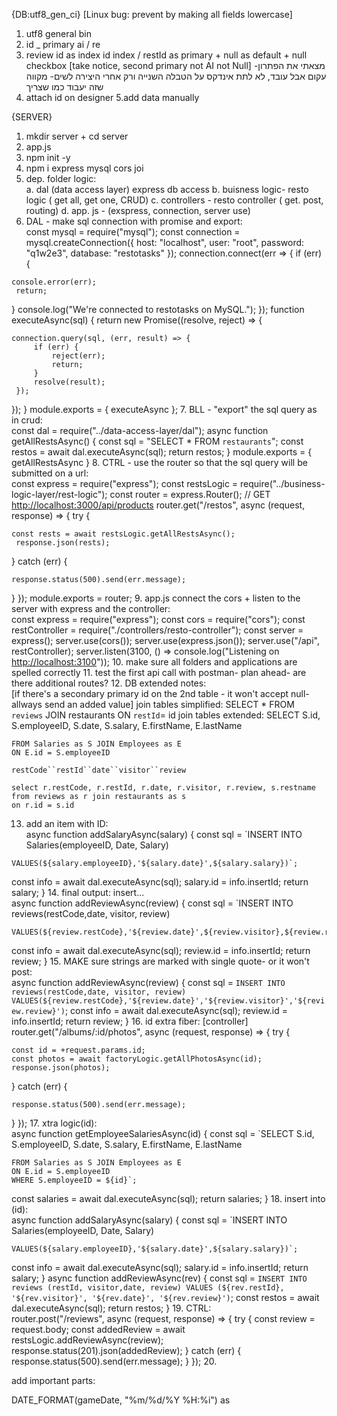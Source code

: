 {DB:utf8_gen_ci} [Linux bug: prevent by making all fields lowercase]

1. utf8 general bin
2. id _ primary ai / re
3. review id as index id index / restId as primary + null as default + null checkbox [take notice, second primary not AI not Null] מצאתי את הפתרון- עקום אבל עובד, לא לתת אינדקס על הטבלה השנייה ורק אחרי היצירה לשים- מקווה שזה יעבוד כמו שצריך
4. attach id on designer 5.add data manually

{SERVER}

1. mkdir server + cd server
2. app.js
3. npm init -y
4. npm i express mysql cors joi
5. dep. folder logic:<br>
  a. dal (data access layer) express db access b. buisness logic- resto logic ( get all, get one, CRUD) c. controllers - resto controller ( get. post, routing) d. app. js - (exspress, connection, server use)
6. DAL - make sql connection with promise and export:<br>
  const mysql = require("mysql"); const connection = mysql.createConnection({ host: "localhost", user: "root", password: "q1w2e3", database: "restotasks" }); connection.connect(err => { if (err) {

  ```
  console.error(err);
   return;
  ```

   } console.log("We're connected to restotasks on MySQL."); }); function executeAsync(sql) { return new Promise((resolve, reject) => {

  ```
  connection.query(sql, (err, result) => {
       if (err) {
           reject(err);
           return;
       }
       resolve(result);
   });
  ```

   }); } module.exports = { executeAsync };
7. BLL - "export" the sql query as in crud:<br>
  const dal = require("../data-access-layer/dal"); async function getAllRestsAsync() { const sql = "SELECT * FROM `restaurants`"; const restos = await dal.executeAsync(sql); return restos; } module.exports = { getAllRestsAsync }
8. CTRL - use the router so that the sql query will be submitted on a url:<br>
  const express = require("express"); const restsLogic = require("../business-logic-layer/rest-logic"); const router = express.Router(); // GET <http://localhost:3000/api/products> router.get("/restos", async (request, response) => { try {

  ```
  const rests = await restsLogic.getAllRestsAsync();
   response.json(rests);
  ```

   } catch (err) {

  ```
  response.status(500).send(err.message);
  ```

   } }); module.exports = router;
9. app.js connect the cors + listen to the server with express and the controller:<br>
  const express = require("express"); const cors = require("cors"); const restController = require("./controllers/resto-controller"); const server = express(); server.use(cors()); server.use(express.json()); server.use("/api", restController); server.listen(3100, () => console.log("Listening on <http://localhost:3100>"));
10. make sure all folders and applications are spelled correctly
11. test the first api call with postman- plan ahead- are there additional routes?
12. DB extended notes:<br>
  [if there's a secondary primary id on the 2nd table - it won't accept null- allways send an added value] join tables simplified: SELECT * FROM `reviews` JOIN restaurants ON `restId`= id join tables extended: SELECT S.id, S.employeeID, S.date, S.salary, E.firstName, E.lastName

  ```
  FROM Salaries as S JOIN Employees as E
  ON E.id = S.employeeID
  ```

  `restCode``restId``date``visitor``review`

  ```
  select r.restCode, r.restId, r.date, r.visitor, r.review, s.restname
  from reviews as r join restaurants as s
  on r.id = s.id
  ```

13. add an item with ID:<br>
  async function addSalaryAsync(salary) { const sql = `INSERT INTO Salaries(employeeID, Date, Salary)

  ```
  VALUES(${salary.employeeID},'${salary.date}',${salary.salary})`;
  ```

  const info = await dal.executeAsync(sql); salary.id = info.insertId; return salary; }
14. final output: insert...<br>
  async function addReviewAsync(review) { const sql = `INSERT INTO reviews(restCode,date, visitor, review)

  ```
  VALUES(${review.restCode},'${review.date}',${review.visitor},${review.review})`;
  ```

  const info = await dal.executeAsync(sql); review.id = info.insertId; return review; }
15. MAKE sure strings are marked with single quote- or it won't post:<br>
  async function addReviewAsync(review) { const sql = `INSERT INTO reviews(restCode,date, visitor, review) VALUES(${review.restCode},'${review.date}','${review.visitor}','${review.review}')`; const info = await dal.executeAsync(sql); review.id = info.insertId; return review; }
16. id extra fiber: [controller] router.get("/albums/:id/photos", async (request, response) => { try {

  ```
  const id = +request.params.id;
  const photos = await factoryLogic.getAllPhotosAsync(id);
  response.json(photos);
  ```

  } catch (err) {

  ```
  response.status(500).send(err.message);
  ```

  } });
17. xtra logic(id):<br>
  async function getEmployeeSalariesAsync(id) { const sql = `SELECT S.id, S.employeeID, S.date, S.salary, E.firstName, E.lastName

  ```
  FROM Salaries as S JOIN Employees as E
  ON E.id = S.employeeID
  WHERE S.employeeID = ${id}`;
  ```

  const salaries = await dal.executeAsync(sql); return salaries; }
18. insert into (id):<br>
  async function addSalaryAsync(salary) { const sql = `INSERT INTO Salaries(employeeID, Date, Salary)

  ```
  VALUES(${salary.employeeID},'${salary.date}',${salary.salary})`;
  ```

  const info = await dal.executeAsync(sql); salary.id = info.insertId; return salary; } async function addReviewAsync(rev) { const sql = `INSERT INTO reviews (restId, visitor,date, review) VALUES (${rev.restId}, '${rev.visitor}', '${rev.date}', '${rev.review}')`; const restos = await dal.executeAsync(sql); return restos; }
19. CTRL:<br>
  router.post("/reviews", async (request, response) => { try { const review = request.body; const addedReview = await restsLogic.addReviewAsync(review); response.status(201).json(addedReview); } catch (err) { response.status(500).send(err.message); } });
20.

add important parts:

DATE_FORMAT(gameDate, "%m/%d/%Y %H:%i") as
